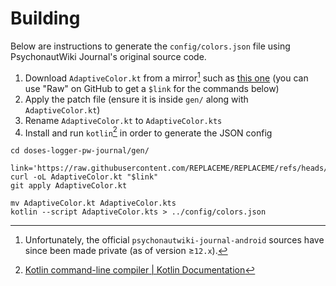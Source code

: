 # Building

Below are instructions to generate the `config/colors.json` file using PsychonautWiki Journal's original source code.

1. Download `AdaptiveColor.kt` from a mirror[^1] such as [this one](https://github.com/pwarchive/psychonautwiki-journal-android/blob/73f013752cea2f05558c1ed091cdccd3dfcde62b/app/src/main/java/com/isaakhanimann/journal/data/room/experiences/entities/AdaptiveColor.kt) (you can use "Raw" on GitHub to get a `$link` for the commands below)
2. Apply the patch file (ensure it is inside `gen/` along with `AdaptiveColor.kt`)
3. Rename `AdaptiveColor.kt` to `AdaptiveColor.kts`
4. Install and run `kotlin`[^2] in order to generate the JSON config

```shell
cd doses-logger-pw-journal/gen/

link='https://raw.githubusercontent.com/REPLACEME/REPLACEME/refs/heads/main/app/src/main/java/com/isaakhanimann/journal/data/room/experiences/entities/AdaptiveColor.kt'
curl -oL AdaptiveColor.kt "$link"
git apply AdaptiveColor.kt

mv AdaptiveColor.kt AdaptiveColor.kts
kotlin --script AdaptiveColor.kts > ../config/colors.json
```

[^1]: Unfortunately, the official `psychonautwiki-journal-android` sources have since been made private (as of version ≥`12.x`).
[^2]: [Kotlin command-line compiler | Kotlin Documentation](https://kotlinlang.org/docs/command-line.html#run-scripts)

